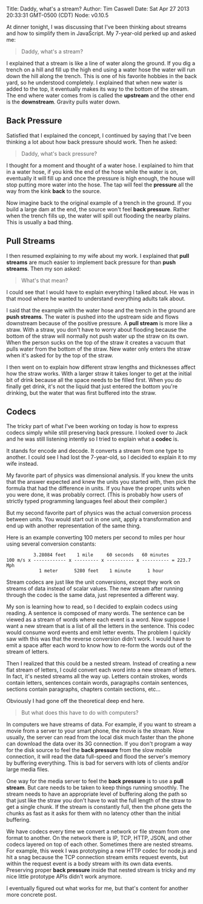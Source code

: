 Title: Daddy, what's a stream?
Author: Tim Caswell
Date: Sat Apr 27 2013 20:33:31 GMT-0500 (CDT)
Node: v0.10.5


At dinner tonight, I was discussing that I've been thinking about streams and how to simplify them in JavaScript.  My 7-year-old perked up and asked me:

> Daddy, what's a stream?

I explained that a stream is like a line of water along the ground.  If you dig a trench on a hill and fill up the high end using a water hose the water will run down the hill along the trench.  This is one of his favorite hobbies in the back yard, so he understood completely.  I explained that when new water is added to the top, it eventually makes its way to the bottom of the stream.  The end where water comes from is called the **upstream** and the other end is the **downstream**.  Gravity pulls water down.

## Back Pressure

Satisfied that I explained the concept, I continued by saying that I've been thinking a lot about how back pressure should work.  Then he asked:

> Daddy, what's back pressure?

I thought for a moment and thought of a water hose.  I explained to him that in a water hose, if you kink the end of the hose while the water is on, eventually it will fill up and once the pressure is high enough, the house will stop putting more water into the hose.  The tap will feel the **pressure** all the way from the kink **back** to the source.

Now imagine back to the original example of a trench in the ground.  If you build a large dam at the end, the source won't feel **back pressure**.  Rather when the trench fills up, the water will spill out flooding the nearby plains.  This is usually a bad thing.

## Pull Streams

I then resumed explaining to my wife about my work.  I explained that **pull streams** are much easier to implement back pressure for than **push streams**.  Then my son asked:

> What's that mean?

I could see that I would have to explain everything I talked about.  He was in that mood where he wanted to understand everything adults talk about.

I said that the example with the water hose and the trench in the ground are **push streams**.  The water is pushed into the upstream side and flows downstream because of the positive pressure.  A **pull stream** is more like a straw.  With a straw, you don't have to worry about flooding because the bottom of the straw will normally not push water up the straw on its own.  When the person sucks on the top of the straw it creates a vacuum that pulls water from the bottom of the straw.  New water only enters the straw when it's asked for by the top of the straw.

I then went on to explain how different straw lengths and thicknesses affect how the straw works.  With a larger straw it takes longer to get at the initial bit of drink because all the space needs to be filled first.  When you do finally get drink, it's not the liquid that just entered the bottom you're drinking, but the water that was first buffered into the straw.

## Codecs

The tricky part of what I've been working on today is how to express codecs simply while still preserving back pressure.  I looked over to Jack and he was still listening intently so I tried to explain what a **codec** is.

It stands for encode and decode.  It converts a stream from one type to another.  I could see I had lost the 7-year-old, so I decided to explain it to my wife instead.

My favorite part of physics was dimensional analysis.  If you knew the units that the answer expected and knew the units you started with, then pick the formula that had the difference in units.  If you have the proper units when you were done, it was probably correct. (This is probably how users of strictly typed programming languages feel about their compiler.)

But my second favorite part of physics was the actual conversion process between units.  You would start out in one unit, apply a transformation and end up with another representation of the same thing.

Here is an example converting 100 meters per second to miles per hour using several conversion constants:

              3.28084 feet    1 mile     60 seconds   60 minutes
    100 m/s x ------------ x --------- x ---------- x ---------- = 223.7 Mph
                1 meter      5280 feet    1 minute      1 hour
             

Stream codecs are just like the unit conversions, except they work on streams of data instead of scalar values.  The new stream after running through the codec is the same data, just represented a different way.

My son is learning how to read, so I decided to explain codecs using reading. A sentence is composed of many words.  The sentence can be viewed as a stream of words where each event is a word.  Now suppose I want a new stream that is a list of all the letters in the sentence.  This codec would consume word events and emit letter events.  The problem I quickly saw with this was that the reverse conversion didn't work.  I would have to emit a space after each word to know how to re-form the words out of the stream of letters.

Then I realized that this could be a nested stream.  Instead of creating a new flat stream of letters, I could convert each word into a new stream of letters.  In fact, it's nested streams all the way up.  Letters contain strokes, words contain letters, sentences contain words, paragraphs contain sentences, sections contain paragraphs, chapters contain sections, etc...

Obviously I had gone off the theoretical deep end here.

> But what does this have to do with computers?

In computers we have streams of data.  For example, if you want to stream a movie from a server to your smart phone, the movie is the stream.  Now usually, the server can read from the local disk much faster than the phone can download the data over its 3G connection.  If you don't program a way for the disk source to feel the **back pressure** from the slow mobile connection, it will read the data full-speed and flood the server's memory by buffering everything.  This is bad for servers with lots of clients and/or large media files.

One way for the media server to feel the **back pressure** is to use a **pull stream**.  But care needs to be taken to keep things running smoothly.  The stream needs to have an appropriate level of buffering along the path so that just like the straw you don't have to wait the full length of the straw to get a single chunk.  If the stream is constantly full, then the phone gets the chunks as fast as it asks for them with no latency other than the initial buffering.

We have codecs every time we convert a network or file stream from one format to another.  On the network there is IP, TCP, HTTP, JSON, and other codecs layered on top of each other.  Sometimes there are nested streams.  For example, this week I was prototyping a new HTTP codec for node.js and hit a snag because the TCP connection stream emits request events, but within the request event is a body stream with its own data events.  Preserving proper **back pressure** inside that nested stream is tricky and my nice little prototype APIs didn't work anymore.

I eventually figured out what works for me, but that's content for another more concrete post.
